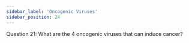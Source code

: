 ```yaml
---
sidebar_label: 'Oncogenic Viruses'
sidebar_position: 24
---
```

Question 21: What are the 4 oncogenic viruses that can induce cancer?